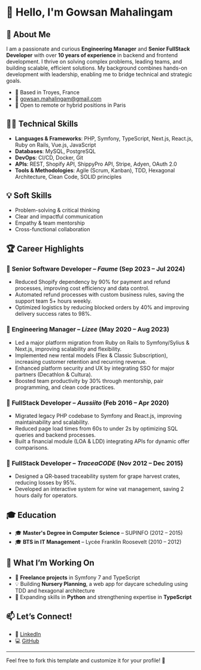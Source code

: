 # 👋 Hello, I'm Gowsan Mahalingam

## 🚀 About Me

I am a passionate and curious **Engineering Manager** and **Senior FullStack Developer** with over **10 years of experience** in backend and frontend development. I thrive on solving complex problems, leading teams, and building scalable, efficient solutions. My background combines hands-on development with leadership, enabling me to bridge technical and strategic goals.

- 📍 Based in Troyes, France
- 📧 gowsan.mahalingam@gmail.com
- 💼 Open to remote or hybrid positions in Paris

## 🧑‍💻 Technical Skills

- **Languages & Frameworks**: PHP, Symfony, TypeScript, Next.js, React.js, Ruby on Rails, Vue.js, JavaScript
- **Databases**: MySQL, PostgreSQL
- **DevOps**: CI/CD, Docker, Git
- **APIs**: REST, Shopify API, ShippyPro API, Stripe, Adyen, OAuth 2.0
- **Tools & Methodologies**: Agile (Scrum, Kanban), TDD, Hexagonal Architecture, Clean Code, SOLID principles

## 💡 Soft Skills

- Problem-solving & critical thinking
- Clear and impactful communication
- Empathy & team mentorship
- Cross-functional collaboration

## 🏆 Career Highlights

### 📌 **Senior Software Developer** – *Faume* (Sep 2023 – Jul 2024)
- Reduced Shopify dependency by 90% for payment and refund processes, improving cost efficiency and data control.
- Automated refund processes with custom business rules, saving the support team 5+ hours weekly.
- Optimized logistics by reducing blocked orders by 40% and improving delivery success rates to 98%.

### 📌 **Engineering Manager** – *Lizee* (May 2020 – Aug 2023)
- Led a major platform migration from Ruby on Rails to Symfony/Sylius & Next.js, improving scalability and flexibility.
- Implemented new rental models (Flex & Classic Subscription), increasing customer retention and recurring revenue.
- Enhanced platform security and UX by integrating SSO for major partners (Decathlon & Cultura).
- Boosted team productivity by 30% through mentorship, pair programming, and clean code practices.

### 📌 **FullStack Developer** – *Aussiito* (Feb 2016 – Apr 2020)
- Migrated legacy PHP codebase to Symfony and React.js, improving maintainability and scalability.
- Reduced page load times from 60s to under 2s by optimizing SQL queries and backend processes.
- Built a financial module (LOA & LDD) integrating APIs for dynamic offer comparisons.

### 📌 **FullStack Developer** – *TraceaCODE* (Nov 2012 – Dec 2015)
- Designed a QR-based traceability system for grape harvest crates, reducing losses by 95%.
- Developed an interactive system for wine vat management, saving 2 hours daily for operators.

## 🎓 Education

- 🎓 **Master's Degree in Computer Science** – SUPINFO (2012 – 2015)
- 🎓 **BTS in IT Management** – Lycée Franklin Roosevelt (2010 – 2012)

## 📖 What I’m Working On

- 🚧 **Freelance projects** in Symfony 7 and TypeScript
- 💡 Building **Nursery Planning**, a web app for daycare scheduling using TDD and hexagonal architecture
- 🌱 Expanding skills in **Python** and strengthening expertise in **TypeScript**

## 📫 Let’s Connect!

- 💼 [LinkedIn](https://www.linkedin.com/in/your-profile)
- 💻 [GitHub](https://github.com/your-username)

---

Feel free to fork this template and customize it for your profile! 🚀
